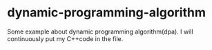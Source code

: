 # dynamic-programming-algorithm
Some example about dynamic programming algorithm(dpa). I will continuously put my C++code in the file.
